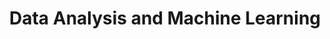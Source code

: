 ---
layout: page
description: Spring 2021 - ECE 657A
title: Data Analysis and Machine Learning
img: /assets/img/teaching/ece657logo.png
Date: 2021-05-09
Meta: Spring 2021
redirect: https://compthinking.github.io/DKMA/
importance: 2
---